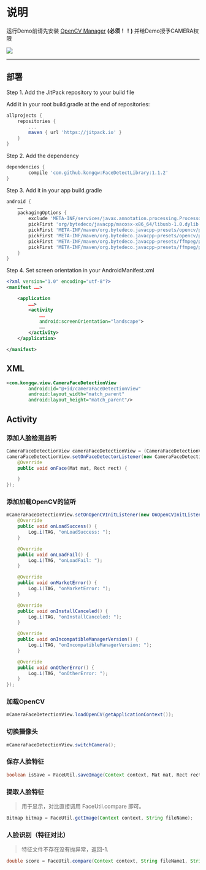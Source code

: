 # 说明

运行Demo前请先安装 [OpenCV Manager](https://github.com/kongqw/KqwFaceDetectionDemo/tree/master/OpenCVManager) **(必须！！)**
并给Demo授予CAMERA权限

[![](https://jitpack.io/v/kongqw/FaceDetectLibrary.svg)](https://jitpack.io/#kongqw/FaceDetectLibrary)


------------

## 部署

Step 1. Add the JitPack repository to your build file

Add it in your root build.gradle at the end of repositories:

``` gradle
allprojects {
    repositories {
        ...
        maven { url 'https://jitpack.io' }
    }
}
```

Step 2. Add the dependency

``` gradle
dependencies {
        compile 'com.github.kongqw:FaceDetectLibrary:1.1.2'
}
```


Step 3. Add it in your app build.gradle

``` gradle
android {
    ……
    packagingOptions {
        exclude 'META-INF/services/javax.annotation.processing.Processor'
        pickFirst 'org/bytedeco/javacpp/macosx-x86_64/libusb-1.0.dylib'
        pickFirst 'META-INF/maven/org.bytedeco.javacpp-presets/opencv/pom.properties'
        pickFirst 'META-INF/maven/org.bytedeco.javacpp-presets/opencv/pom.xml'
        pickFirst 'META-INF/maven/org.bytedeco.javacpp-presets/ffmpeg/pom.properties'
        pickFirst 'META-INF/maven/org.bytedeco.javacpp-presets/ffmpeg/pom.xml'
    }
}
```

Step 4. Set screen orientation in your AndroidManifest.xml
``` xml
<?xml version="1.0" encoding="utf-8"?>
<manifest ……>

    <application
        ……>
        <activity
            ……
            android:screenOrientation="landscape">
            ……
        </activity>
    </application>

</manifest>
```

## XML

``` xml
<com.kongqw.view.CameraFaceDetectionView
        android:id="@+id/cameraFaceDetectionView"
        android:layout_width="match_parent"
        android:layout_height="match_parent"/>
```

## Activity

### 添加人脸检测监听

``` java
CameraFaceDetectionView cameraFaceDetectionView = (CameraFaceDetectionView) findViewById(R.id.cameraFaceDetectionView);
cameraFaceDetectionView.setOnFaceDetectorListener(new CameraFaceDetectionView.OnFaceDetectorListener() {
    @Override
    public void onFace(Mat mat, Rect rect) {

    }
});
```

### 添加加载OpenCV的监听

``` java
mCameraFaceDetectionView.setOnOpenCVInitListener(new OnOpenCVInitListener() {
    @Override
    public void onLoadSuccess() {
        Log.i(TAG, "onLoadSuccess: ");
    }

    @Override
    public void onLoadFail() {
        Log.i(TAG, "onLoadFail: ");
    }

    @Override
    public void onMarketError() {
        Log.i(TAG, "onMarketError: ");
    }

    @Override
    public void onInstallCanceled() {
        Log.i(TAG, "onInstallCanceled: ");
    }

    @Override
    public void onIncompatibleManagerVersion() {
        Log.i(TAG, "onIncompatibleManagerVersion: ");
    }

    @Override
    public void onOtherError() {
        Log.i(TAG, "onOtherError: ");
    }
});
```

### 加载OpenCV

``` java
mCameraFaceDetectionView.loadOpenCV(getApplicationContext());
```

### 切换摄像头

``` java
mCameraFaceDetectionView.switchCamera();
```

### 保存人脸特征

``` java
boolean isSave = FaceUtil.saveImage(Context context, Mat mat, Rect rect, String fileName);
```

### 提取人脸特征

> 用于显示，对比直接调用 FaceUtil.compare 即可。

``` java
Bitmap bitmap = FaceUtil.getImage(Context context, String fileName);
```

### 人脸识别（特征对比）

> 特征文件不存在没有抛异常，返回-1.

``` java
double score = FaceUtil.compare(Context context, String fileName1, String fileName2);
```


